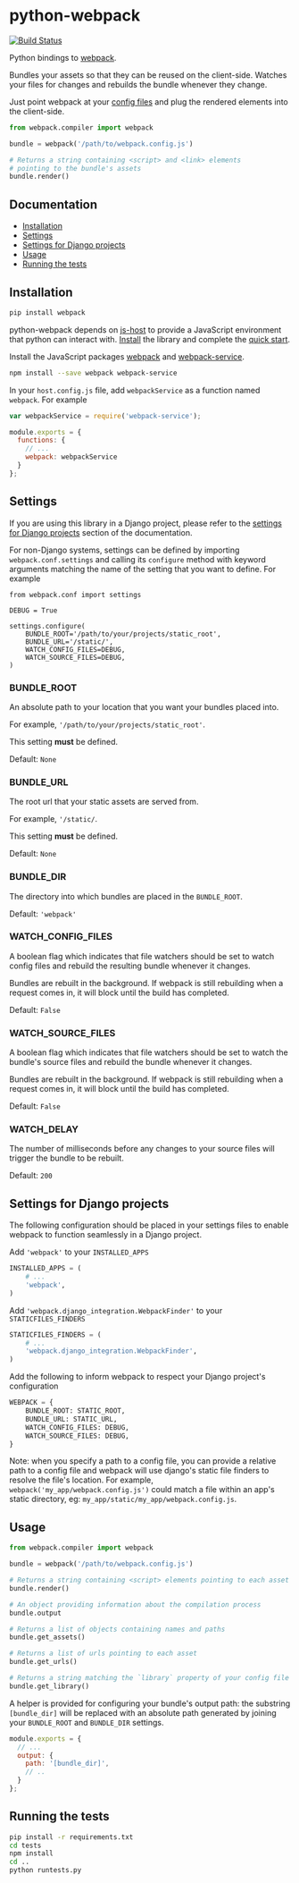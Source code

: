 python-webpack
==============

[![Build Status](https://travis-ci.org/markfinger/python-webpack.svg?branch=master)](https://travis-ci.org/markfinger/python-webpack)

Python bindings to [webpack](https://webpack.github.io). 

Bundles your assets so that they can be reused on the client-side. Watches your files for changes and 
rebuilds the bundle whenever they change.

Just point webpack at your [config files](https://webpack.github.io/docs/configuration.html) and plug
the rendered elements into the client-side.

```python
from webpack.compiler import webpack

bundle = webpack('/path/to/webpack.config.js')

# Returns a string containing <script> and <link> elements 
# pointing to the bundle's assets
bundle.render()
```


Documentation
-------------

- [Installation](#installation)
- [Settings](#settings)
- [Settings for Django projects](#settings-for-django-projects)
- [Usage](#usage)
- [Running the tests](#running-the-tests)


Installation
------------

```bash
pip install webpack
```

python-webpack depends on [js-host](https://github.com/markfinger/python-js-host/) to provide a 
JavaScript environment that python can interact with. 
[Install](https://github.com/markfinger/python-js-host/#installation) the library and complete the 
[quick start](https://github.com/markfinger/python-js-host/#quick-start).

Install the JavaScript packages [webpack](https://webpack.github.io) and 
[webpack-service](https://github.com/markfinger/webpack-service).

```bash
npm install --save webpack webpack-service
```

In your `host.config.js` file, add `webpackService` as a function named `webpack`. For example

```javascript
var webpackService = require('webpack-service');

module.exports = {
  functions: {
    // ...
    webpack: webpackService
  }
};
```


Settings
--------

If you are using this library in a Django project, please refer to the 
[settings for Django projects](#settings-for-django-projects) section of the documentation.

For non-Django systems, settings can be defined by importing `webpack.conf.settings` and calling 
its `configure` method with keyword arguments matching the name of the setting that you want to 
define. For example

```
from webpack.conf import settings

DEBUG = True

settings.configure(
    BUNDLE_ROOT='/path/to/your/projects/static_root',
    BUNDLE_URL='/static/',
    WATCH_CONFIG_FILES=DEBUG,
    WATCH_SOURCE_FILES=DEBUG,
)
```


### BUNDLE_ROOT

An absolute path to your location that you want your bundles placed into.

For example, `'/path/to/your/projects/static_root'`.

This setting **must** be defined.

Default: `None`


### BUNDLE_URL

The root url that your static assets are served from.

For example, `'/static/`.

This setting **must** be defined.

Default: `None`


### BUNDLE_DIR

The directory into which bundles are placed in the `BUNDLE_ROOT`.

Default: `'webpack'`


### WATCH_CONFIG_FILES

A boolean flag which indicates that file watchers should be set to watch config files and 
rebuild the resulting bundle whenever it changes.

Bundles are rebuilt in the background. If webpack is still rebuilding when a request comes in, it will 
block until the build has completed.

Default: `False`


### WATCH_SOURCE_FILES

A boolean flag which indicates that file watchers should be set to watch the bundle's
source files and rebuild the bundle whenever it changes.

Bundles are rebuilt in the background. If webpack is still rebuilding when a request comes in, it will 
block until the build has completed.

Default: `False`


### WATCH_DELAY

The number of milliseconds before any changes to your source files will trigger the bundle
to be rebuilt.

Default: `200`


Settings for Django projects
----------------------------

The following configuration should be placed in your settings files to enable webpack to function 
seamlessly in a Django project.

Add `'webpack'` to your `INSTALLED_APPS`

```python
INSTALLED_APPS = (
    # ...
    'webpack',
)
```

Add `'webpack.django_integration.WebpackFinder'` to your `STATICFILES_FINDERS`

```python
STATICFILES_FINDERS = (
    # ...
    'webpack.django_integration.WebpackFinder',
)
```

Add the following to inform webpack to respect your Django project's configuration

```python
WEBPACK = {
    BUNDLE_ROOT: STATIC_ROOT,
    BUNDLE_URL: STATIC_URL,
    WATCH_CONFIG_FILES: DEBUG,
    WATCH_SOURCE_FILES: DEBUG,
}
```

Note: when you specify a path to a config file, you can provide a relative path to a config file 
and webpack will use django's static file finders to resolve the file's location. For example, 
`webpack('my_app/webpack.config.js')` could match a file within an app's static directory, 
eg: `my_app/static/my_app/webpack.config.js`.


Usage
-----

```python
from webpack.compiler import webpack

bundle = webpack('/path/to/webpack.config.js')

# Returns a string containing <script> elements pointing to each asset
bundle.render()

# An object providing information about the compilation process
bundle.output

# Returns a list of objects containing names and paths
bundle.get_assets()

# Returns a list of urls pointing to each asset
bundle.get_urls()

# Returns a string matching the `library` property of your config file
bundle.get_library()
```

A helper is provided for configuring your bundle's output path: the substring `[bundle_dir]` 
will be replaced with an absolute path generated by joining your `BUNDLE_ROOT` and `BUNDLE_DIR`
settings.

```javascript
module.exports = {
  // ...
  output: {
    path: '[bundle_dir]',
    // ..
  }
};
```


Running the tests
-----------------

```bash
pip install -r requirements.txt
cd tests
npm install
cd ..
python runtests.py
```
